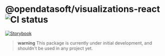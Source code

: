 # @opendatasoft/visualizations-react ![CI status](https://github.com/opendatasoft/ods-dataviz-sdk/workflows/CI/badge.svg)

[![Storybook](https://img.shields.io/badge/-Storybook-black?logo=Storybook)](https://616594e84c1692003af430f3-jfkyniyxhx.chromatic.com/)

> **warning** This package is currently under initial development, and shouldn't be used in any project yet.
